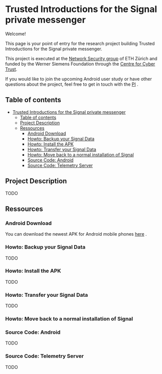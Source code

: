 # Trusted Introductions for the Signal private messenger

Welcome!

This page is your point of entry for the research project building Trusted Introductions for the Signal private messenger.

This project is executed at the [Network Security group](https://netsec.ethz.ch/) of ETH Zürich and funded by the Werner Siemens Foundation through the [Centre for Cyber Trust](https://cyber-trust.org/).

If you would like to join the upcoming Android user study or have other questions about the project, feel free to get in touch with the [PI](https://people.inf.ethz.ch/cgloor) .

## Table of contents

- [Trusted Introductions for the Signal private messenger](#trusted-introductions-for-the-signal-private-messenger)
  - [Table of contents](#table-of-contents)
  - [Project Description](#project-description)
  - [Ressources](#ressources)
    - [Android Download](#android-download)
    - [Howto: Backup your Signal Data](#howto-backup-your-signal-data)
    - [Howto: Install the APK](#howto-install-the-apk)
    - [Howto: Transfer your Signal Data](#howto-transfer-your-signal-data)
    - [Howto: Move back to a normal installation of Signal](#howto-move-back-to-a-normal-installation-of-signal)
    - [Source Code: Android](#source-code-android)
    - [Source Code: Telemetry Server](#source-code-telemetry-server)


## Project Description
TODO

## Ressources

### Android Download
You can download the newest APK for Android mobile phones [here](https://polybox.ethz.ch/index.php/s/K9mgiDihWqj9dIC) .

### Howto: Backup your Signal Data
TODO

### Howto: Install the APK
TODO

### Howto: Transfer your Signal Data
TODO

### Howto: Move back to a normal installation of Signal

### Source Code: Android
TODO

### Source Code: Telemetry Server
TODO
